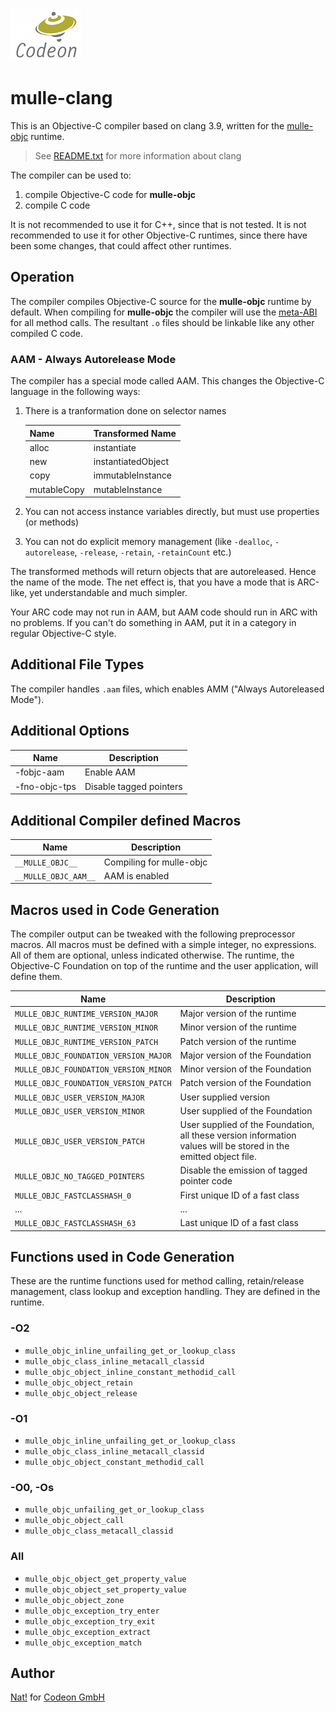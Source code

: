 [![Codeon Gmbh](CodeonLogo.png)](//www.codeon.de)

# mulle-clang

This is an Objective-C compiler based on clang 3.9, written for the [mulle-objc](//www.mulle-kybernetik.com/weblog/2015/mulle_objc_a_new_objective_c_.html)
runtime.


> See [README.txt](README.txt) for more information about clang

The compiler can be used to:

1. compile Objective-C code for **mulle-objc**
2. compile C code

It is not recommended to use it for C++, since that is not tested.
It is not recommended to use it for other Objective-C runtimes, since there
have been some changes, that could affect other runtimes.


## Operation

The compiler compiles Objective-C source for the **mulle-objc** runtime by default. When compiling for **mulle-objc** the compiler will use the [meta-ABI](//www.mulle-kybernetik.com/weblog/2015/mulle_objc_meta_call_convention.html) for all method calls. The resultant `.o` files should be linkable like any other compiled C code.


### AAM - Always Autorelease Mode


The compiler has a special mode called AAM. This changes the Objective-C language in the following ways:

1. There is a tranformation done on selector names

    Name           | Transformed Name
    ---------------|---------------------
    alloc          | instantiate
    new            | instantiatedObject
    copy           | immutableInstance
    mutableCopy    | mutableInstance
2. You can not access instance variables directly, but must use properties (or methods)
3. You can not do explicit memory management (like `-dealloc`, `-autorelease`, `-release`, `-retain`, `-retainCount` etc.)

The transformed methods will return objects that are autoreleased. Hence the name of the mode. The net effect is, that you have a mode that is ARC-like, yet understandable and much simpler.

Your ARC code may not run in AAM, but AAM code should run in ARC with no problems. If you can't do something in AAM, put it in a category in regular Objective-C style.


## Additional File Types

The compiler handles `.aam` files, which enables AMM ("Always Autoreleased Mode").


## Additional Options

Name           | Description
---------------|--------------------------------------
-fobjc-aam     | Enable AAM
-fno-objc-tps  | Disable tagged pointers


## Additional Compiler defined Macros

Name                 | Description
---------------------|--------------------------------------
`__MULLE_OBJC__`     | Compiling for mulle-objc
`__MULLE_OBJC_AAM__` | AAM is enabled


## Macros used in Code Generation


The compiler output can be tweaked with the following preprocessor macros.
All macros must be defined with a simple integer, no expressions. All of them
are optional, unless indicated otherwise. The runtime, the Objective-C Foundation
on top of the runtime and the user application, will define them.


Name                                  | Description
--------------------------------------|--------------------------------------
`MULLE_OBJC_RUNTIME_VERSION_MAJOR`    | Major version of the runtime
`MULLE_OBJC_RUNTIME_VERSION_MINOR`    | Minor version of the runtime
`MULLE_OBJC_RUNTIME_VERSION_PATCH`    | Patch version of the runtime
`MULLE_OBJC_FOUNDATION_VERSION_MAJOR` | Major version of the Foundation
`MULLE_OBJC_FOUNDATION_VERSION_MINOR` | Minor version of the Foundation
`MULLE_OBJC_FOUNDATION_VERSION_PATCH` | Patch version of the Foundation
`MULLE_OBJC_USER_VERSION_MAJOR`       | User supplied version
`MULLE_OBJC_USER_VERSION_MINOR`       | User supplied of the Foundation
`MULLE_OBJC_USER_VERSION_PATCH`       | User supplied of the Foundation, all these version information values will be stored in the emitted object file.
`MULLE_OBJC_NO_TAGGED_POINTERS`       | Disable the emission of tagged pointer code
`MULLE_OBJC_FASTCLASSHASH_0`          | First unique ID of a fast class
... | ...
`MULLE_OBJC_FASTCLASSHASH_63`         | Last unique ID of a fast class


## Functions used in Code Generation

These are the runtime functions used for method calling, retain/release management, class lookup and exception handling. They are
defined in the runtime.

### -O2

* `mulle_objc_inline_unfailing_get_or_lookup_class`
* `mulle_objc_class_inline_metacall_classid`
* `mulle_objc_object_inline_constant_methodid_call`
* `mulle_objc_object_retain`
* `mulle_objc_object_release`

### -O1

* `mulle_objc_inline_unfailing_get_or_lookup_class`
* `mulle_objc_class_inline_metacall_classid`
* `mulle_objc_object_constant_methodid_call`

### -O0, -Os

* `mulle_objc_unfailing_get_or_lookup_class`
* `mulle_objc_object_call`
* `mulle_objc_class_metacall_classid`

### All

* `mulle_objc_object_get_property_value`
* `mulle_objc_object_set_property_value`
* `mulle_objc_object_zone`
* `mulle_objc_exception_try_enter`
* `mulle_objc_exception_try_exit`
* `mulle_objc_exception_extract`
* `mulle_objc_exception_match`

## Author

[Nat!](//www.mulle-kybernetik.com/weblog) for
[Codeon GmbH](//www.codeon.de)
